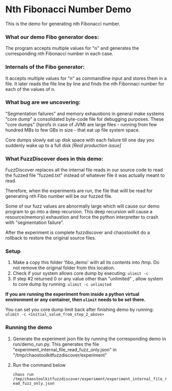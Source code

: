 # Nth Fibonacci Number Demo

This is the demo for generating nth Fibonacci number.

### What our demo Fibo generator does:
The program accepts multiple values for "n" and generates the corresponding nth Fibonacci number in each case.

### Internals of the Fibo generator:
It accepts multiple values for "n" as commandline input and stores them in a file.
It later reads the file line by line and finds the nth Fibonnaci number for each of the values of n.


### What bug are we uncovering:
"Segmentation failures" and memory exhaustions in general make systems "core dump" a consolidated byte-code file for debugging purposes.
These "core dumps" (hprofs in case of JVM) are large files - running from few hundred MBs to few GBs in size - that eat up file system space.

Core dumps slowly eat up disk space with each failure till one day you suddenly wake up to a full disk _[Real production issue]_


### What FuzzDiscover does in this demo:
FuzzDiscover replaces all the internal file reads in our source code to read the fuzzed file "fuzzed.txt" instead of whatever file it was actually meant to read.

Therefore, when the experiments are run, the file that willl be read for generating nth Fibo number will be our fuzzed file.

Some of our fuzz values are abnormally large which will cause our demo program to go into a deep recursion. 
This deep recursion will cause a resource(memory) exhaustion and force the python interpretter to crash with "segmentation failure". 

After the experiment is complete fuzzdiscover and chaostoolkit do a rollback to restore the original source files.

### Setup

1. Make a copy this folder 'fibo_demo' with all its contents into /tmp. Do not remove the original folder from this location.
2. Check if your system allows core dump by executing:
    `ulimit -c`
3. If step #2 returned 0 or any value other than "unlimited" , allow system to core dump by running:
    `ulimit -c unlimited`

**If you are running the experiment from inside a python virtual environment or any container, then `ulimit` needs to be set there.**

You can set you core dump limit back after finishing demo by running:
    `ulimit -c <initial_value_from_step_2_above>`

### Running the demo

1. Generate the experiment json file by running the corresponding demo in run/demo_run.py. 
    This generates the file "experiment_internal_file_read_fuzz_only.json" in "/tmp/chaostoolkitfuzzdiscover/experiment"
    
2. Run the command below

   `chaos run /tmp/chaostoolkitfuzzdiscover/experiment/experiment_internal_file_read_fuzz_only.json`
